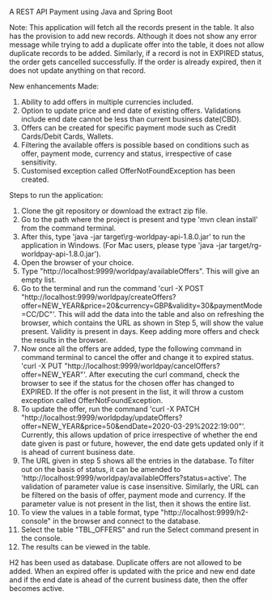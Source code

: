 A REST API Payment using Java and Spring Boot

Note: This application will fetch all the records present in the table. It also has the provision to add new records. Although it does not show any error message while trying to add a duplicate offer into the table, it does not allow duplicate records to be added. Similarly, if a record is not in EXPIRED status, the order gets cancelled successfully. If the order is already expired, then it does not update anything on that record.

New enhancements Made:

1. Ability to add offers in multiple currencies included.
2. Option to update price and end date of existing offers. Validations include end date cannot be less than current business date(CBD).
3. Offers can be created for specific payment mode such as Credit Cards/Debit Cards, Wallets.
4. Filtering the available offers is possible based on conditions such as offer, payment mode, currency and status, irrespective of case sensitivity.
5. Customised exception called OfferNotFoundException has been created.

Steps to run the application:

1. Clone the git repository or download the extract zip file.
2. Go to the path where the project is present and type 'mvn clean install' from the command terminal.
3. After this, type 'java -jar target\rg-worldpay-api-1.8.0.jar' to run the application in Windows. (For Mac users, please type 'java -jar target/rg-worldpay-api-1.8.0.jar').
4. Open the browser of your choice.
5. Type "http://localhost:9999/worldpay/availableOffers". This will give an empty list.
6. Go to the terminal and run the command 'curl -X POST "http://localhost:9999/worldpay/createOffers?offer=NEW_YEAR&price=20&currency=GBP&validity=30&paymentMode=CC/DC"'. This will add the data into the table and also on refreshing the browser, which contains the URL as shown in Step 5, will show the value present. Validity is present in days. Keep adding more offers and check the results in the browser.
7. Now once all the offers are added, type the following command in command terminal to cancel the offer and change it to expired status.
'curl -X PUT "http://localhost:9999/worldpay/cancelOffers?offer=NEW_YEAR"'. After executing the curl command, check the browser to see if the status for the chosen offer has changed to EXPIRED. If the offer is not present in the list, it will throw a custom exception called OfferNotFoundException.
8. To update the offer, run the command 'curl -X PATCH "http://localhost:9999/worldpday/updateOffers?offer=NEW_YEAR&price=50&endDate=2020-03-29%2022:19:00"'. Currently, this allows updation of price irrespective of whether the end date given is past or future, however, the end date gets updated only if it is ahead of current business date.
9. The URL given in step 5 shows all the entries in the database. To filter out on the basis of status, it can be amended to 'http://localhost:9999/worldpay/availableOffers?status=active'. The validation of parameter value is case insensitive. Similarly, the URL can be filtered on the basis of offer, payment mode and currency. If the parameter value is not present in the list, then it shows the entire list.
10. To view the values in a table format, type "http://localhost:9999/h2-console" in the browser and connect to the database.
11. Select the table "TBL_OFFERS" and run the Select command present in the console.
12. The results can be viewed in the table.

H2 has been used as database. Duplicate offers are not allowed to be added. When an expired offer is updated with the price and new end date and if the end date is ahead of the current business date, then the offer becomes active.
